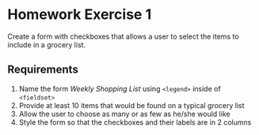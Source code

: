 # Homework Exercise 1
Create a form with checkboxes that allows a user to select the items to include in a grocery list.

## Requirements
1. Name the form _Weekly Shopping List_ using `<legend>` inside of `<fieldset>`
2. Provide at least 10 items that would be found on a typical grocery list
3. Allow the user to choose as many or as few as he/she would like
4. Style the form so that the checkboxes and their labels are in 2 columns
